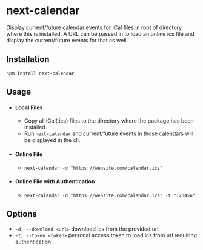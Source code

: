 # next-calendar

Display current/future calendar events for iCal files in root of directory where this is installed.
A URL can be passed in to load an online ics file and display the current/future events for that as well.

## Installation

`npm install next-calendar`

## Usage

* #### Local Files
    * Copy all iCal(.ics) files to the directory where the package has been installed.
    * Run `next-calendar` and current/future events in those calendars will be displayed in the cli.
* #### Online File
    * `next-calendar -d "https://website.com/calendar.ics"`
* #### Online File with Authentication
    * `next-calendar -d "https://website.com/calendar.ics" -t "123456"`

## Options

* `-d, --download <url>` download ics from the provided url
* `-t, --token <token>` personal access token to load ics from url requiring authentication